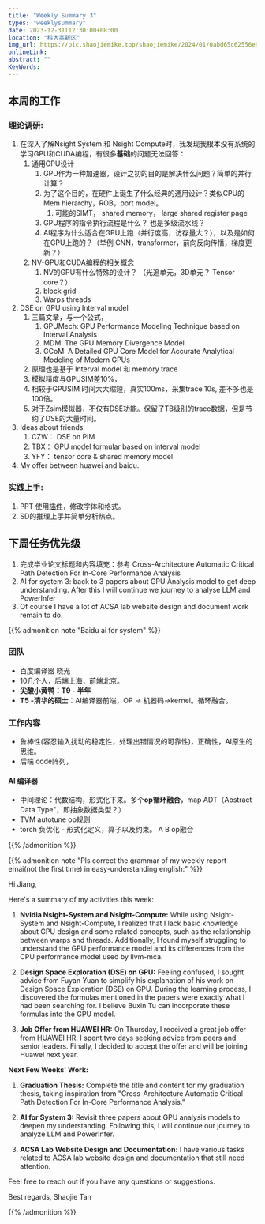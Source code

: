```yaml
---
title: "Weekly Summary 3"
types: "weeklysummary"
date: 2023-12-31T12:30:00+08:00
location: "科大高新区"
img_url: https://pic.shaojiemike.top/shaojiemike/2024/01/0abd65c62556e9ef3410ea3b8d13342d.png
onlineLink: 
abstract: ""
KeyWords:
---
```


## 本周的工作

### 理论调研:

1. 在深入了解Nsight System 和 Nsight Compute时，我发现我根本没有系统的学习GPU和CUDA编程，有很多**基础**的问题无法回答：
      1. 通用GPU设计
            1. GPU作为一种加速器，设计之初的目的是解决什么问题？简单的并行计算？
            2. 为了这个目的，在硬件上诞生了什么经典的通用设计？类似CPU的Mem hierarchy，ROB，port model。
                  1. 可能的SIMT， shared memory， large shared register page
            3. GPU程序的指令执行流程是什么？ 也是多级流水线？
            4. AI程序为什么适合在GPU上跑（并行度高，访存量大？），以及是如何在GPU上跑的？（举例 CNN，transformer，前向反向传播，梯度更新？）
      2. NV-GPU和CUDA编程的相关概念
            1. NV的GPU有什么特殊的设计？ （光追单元，3D单元？ Tensor core？）
            2. block grid 
            3. Warps threads
2. DSE on GPU using Interval model
      1. 三篇文章，与一个公式，
            1. GPUMech: GPU Performance Modeling Technique based on Interval Analysis
            2. MDM: The GPU Memory Divergence Model
            3. GCoM: A Detailed GPU Core Model for Accurate Analytical Modeling of Modern GPUs
      1. 原理也是基于 Interval model 和 memory trace
      2. 模拟精度与GPUSIM差10%，
      3. 相较于GPUSIM 时间大大缩短，真实100ms，采集trace 10s, 差不多也是100倍。
      4. 对于Zsim模拟器，不仅有DSE功能。保留了TB级别的trace数据，但是节约了DSE的大量时间。
3. Ideas about friends:
   1. CZW： DSE on PIM
   2. TBX： GPU model formular based on interval model
   3. YFY： tensor core & shared memory model
4. My offer between huawei and baidu.


### 实践上手:

1. PPT 使用[插件](https://www.efficient-elements.com/education/)，修改字体和格式。
2. SD的推理上手并简单分析热点。

## 下周任务优先级

1. 完成毕业论文标题和内容填充：参考 Cross-Architecture Automatic Critical Path Detection For In-Core Performance Analysis
2. AI for system 3: back to 3 papers about GPU Analysis model to get deep understanding. After this I will continue we journey to analyse LLM and PowerInfer 
3. Of course I have a lot of ACSA lab website design and document work remain to do.


{{% admonition note "Baidu ai for system" %}}


### 团队

- 百度编译器 晓光
- 10几个人，后端上海，前端北京。
- **尖酸小黄鸭：T9 - 半年**
- **T5 -清华的硕士**：AI编译器前端，OP → 机器码→kernel。循环融合。

### 工作内容

- 鲁棒性(容忍输入扰动的稳定性，处理出错情况的可靠性)，正确性，AI原生的思维。
- 后端 code阵列，

#### AI 编译器

- 中间理论：代数结构，形式化下来。多个**op循环融合**，map ADT（Abstract Data Type"，即抽象数据类型？）
- TVM autotune op规则
- torch 负优化 - 形式化定义，算子以及约束。 A B op融合

{{% /admonition %}}



{{% admonition note "Pls correct the grammar of my weekly report emai(not the first time) in easy-understanding english:" %}}



Hi Jiang,

Here's a summary of my activities this week:

1. **Nvidia Nsight-System and Nsight-Compute:**
   While using Nsight-System and Nsight-Compute, I realized that I lack basic knowledge about GPU design and some related concepts, such as the relationship between warps and threads. Additionally, I found myself struggling to understand the GPU performance model and its differences from the CPU performance model used by llvm-mca.

2. **Design Space Exploration (DSE) on GPU:**
   Feeling confused, I sought advice from Fuyan Yuan to simplify his explanation of his work on Design Space Exploration (DSE) on GPU. During the learning process, I discovered the formulas mentioned in the papers were exactly what I had been searching for. I believe Buxin Tu can incorporate these formulas into the GPU model.

3. **Job Offer from HUAWEI HR:**
   On Thursday, I received a great job offer from HUAWEI HR. I spent two days seeking advice from peers and senior leaders. Finally, I decided to accept the offer and will be joining Huawei next year.

**Next Few Weeks' Work:**
1. **Graduation Thesis:**
   Complete the title and content for my graduation thesis, taking inspiration from "Cross-Architecture Automatic Critical Path Detection For In-Core Performance Analysis."

2. **AI for System 3:**
   Revisit three papers about GPU analysis models to deepen my understanding. Following this, I will continue our journey to analyze LLM and PowerInfer.

3. **ACSA Lab Website Design and Documentation:**
   I have various tasks related to ACSA lab website design and documentation that still need attention.

Feel free to reach out if you have any questions or suggestions.

Best regards,
Shaojie Tan

{{% /admonition %}}
